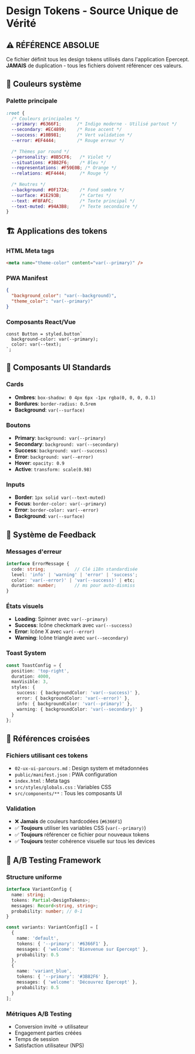 # Design Tokens - Source Unique de Vérité

## ⚠️ RÉFÉRENCE ABSOLUE
Ce fichier définit tous les design tokens utilisés dans l'application Epercept. 
**JAMAIS** de duplication - tous les fichiers doivent référencer ces valeurs.

## 🎨 Couleurs système

### Palette principale
```css
:root {
  /* Couleurs principales */
  --primary: #6366F1;      /* Indigo moderne - Utilisé partout */
  --secondary: #EC4899;    /* Rose accent */
  --success: #10B981;      /* Vert validation */
  --error: #EF4444;        /* Rouge erreur */
  
  /* Thèmes par round */
  --personality: #8B5CF6;   /* Violet */
  --situations: #3B82F6;    /* Bleu */
  --representations: #F59E0B; /* Orange */
  --relations: #EF4444;     /* Rouge */
  
  /* Neutres */
  --background: #0F172A;    /* Fond sombre */
  --surface: #1E293B;       /* Cartes */
  --text: #F8FAFC;          /* Texte principal */
  --text-muted: #94A3B8;    /* Texte secondaire */
}
```

## 🏗️ Applications des tokens

### HTML Meta tags
```html
<meta name="theme-color" content="var(--primary)" />
```

### PWA Manifest
```json
{
  "background_color": "var(--background)",
  "theme_color": "var(--primary)"
}
```

### Composants React/Vue
```tsx
const Button = styled.button`
  background-color: var(--primary);
  color: var(--text);
`;
```

## 📱 Composants UI Standards

### Cards
- **Ombres**: `box-shadow: 0 4px 6px -1px rgba(0, 0, 0, 0.1)`
- **Bordures**: `border-radius: 0.5rem`
- **Background**: `var(--surface)`

### Boutons
- **Primary**: `background: var(--primary)`
- **Secondary**: `background: var(--secondary)`
- **Success**: `background: var(--success)`
- **Error**: `background: var(--error)`
- **Hover**: `opacity: 0.9`
- **Active**: `transform: scale(0.98)`

### Inputs
- **Border**: `1px solid var(--text-muted)`
- **Focus**: `border-color: var(--primary)`
- **Error**: `border-color: var(--error)`
- **Background**: `var(--surface)`

## 💬 Système de Feedback

### Messages d'erreur
```typescript
interface ErrorMessage {
  code: string;           // Clé i18n standardisée
  level: 'info' | 'warning' | 'error' | 'success';
  color: 'var(--error)' | 'var(--success)' | etc;
  duration: number;       // ms pour auto-dismiss
}
```

### États visuels
- **Loading**: Spinner avec `var(--primary)`
- **Success**: Icône checkmark avec `var(--success)`
- **Error**: Icône X avec `var(--error)`
- **Warning**: Icône triangle avec `var(--secondary)`

### Toast System
```typescript
const ToastConfig = {
  position: 'top-right',
  duration: 4000,
  maxVisible: 3,
  styles: {
    success: { backgroundColor: 'var(--success)' },
    error: { backgroundColor: 'var(--error)' },
    info: { backgroundColor: 'var(--primary)' },
    warning: { backgroundColor: 'var(--secondary)' }
  }
};
```

## 🔄 Références croisées

### Fichiers utilisant ces tokens
- `02-ux-ui-parcours.md` : Design system et métadonnées
- `public/manifest.json` : PWA configuration
- `index.html` : Meta tags
- `src/styles/globals.css` : Variables CSS
- `src/components/**` : Tous les composants UI

### Validation
- ❌ **Jamais** de couleurs hardcodées (`#6366F1`)
- ✅ **Toujours** utiliser les variables CSS (`var(--primary)`)
- ✅ **Toujours** référencer ce fichier pour nouveaux tokens
- ✅ **Toujours** tester cohérence visuelle sur tous les devices

## 🎯 A/B Testing Framework

### Structure uniforme
```typescript
interface VariantConfig {
  name: string;
  tokens: Partial<DesignTokens>;
  messages: Record<string, string>;
  probability: number; // 0-1
}

const variants: VariantConfig[] = [
  {
    name: 'default',
    tokens: { '--primary': '#6366F1' },
    messages: { 'welcome': 'Bienvenue sur Epercept' },
    probability: 0.5
  },
  {
    name: 'variant_blue',
    tokens: { '--primary': '#3B82F6' },
    messages: { 'welcome': 'Découvrez Epercept' },
    probability: 0.5
  }
];
```

### Métriques A/B Testing
- Conversion invité → utilisateur
- Engagement parties créées
- Temps de session
- Satisfaction utilisateur (NPS)